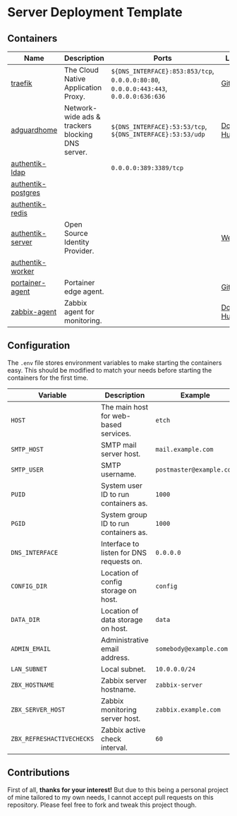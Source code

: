 # Server Deployment Template

## Containers

| **Name** | **Description** | **Ports** | **Links** |
|---|---|---|---|
| [traefik](./docker-compose.yml#L9)  | The Cloud Native Application Proxy. | `${DNS_INTERFACE}:853:853/tcp`, `0.0.0.0:80:80`, `0.0.0.0:443:443`, `0.0.0.0:636:636` | [GitHub](https://github.com/traefik/traefik) |
| [adguardhome](./stacks/docker-compose.adguardhome.yml#L5)  | Network-wide ads & trackers blocking DNS server. | `${DNS_INTERFACE}:53:53/tcp`, `${DNS_INTERFACE}:53:53/udp` | [Docker Hub](https://hub.docker.com/r/adguard/adguardhome) |
| [authentik-ldap](./stacks/docker-compose.authentik.yml#L5)  |  | `0.0.0.0:389:3389/tcp` |  |
| [authentik-postgres](./stacks/docker-compose.authentik.yml#L26)  |  |  |  |
| [authentik-redis](./stacks/docker-compose.authentik.yml#L49)  |  |  |  |
| [authentik-server](./stacks/docker-compose.authentik.yml#L66)  | Open Source Identity Provider. |  | [Website](https://goauthentik.io/) |
| [authentik-worker](./stacks/docker-compose.authentik.yml#L108)  |  |  |  |
| [portainer-agent](./stacks/docker-compose.monitoring.yml#L5)  | Portainer edge agent. |  | [GitHub](https://github.com/portainer/agent) |
| [zabbix-agent](./stacks/docker-compose.monitoring.yml#L21)  | Zabbix agent for monitoring. |  | [Docker Hub](https://hub.docker.com/r/zabbix/zabbix-agent) |



## Configuration
The `.env` file stores environment variables to make starting the containers easy. This should be modified to match your needs before starting the containers for the first time.

| **Variable** | **Description** | **Example** |
|---|---|---|
| `HOST` | The main host for web-based services. | `etch` |
| `SMTP_HOST` | SMTP mail server host. | `mail.example.com` |
| `SMTP_USER` | SMTP username. | `postmaster@example.com` |
| `PUID` | System user ID to run containers as. | `1000` |
| `PGID` | System group ID to run containers as. | `1000` |
| `DNS_INTERFACE` | Interface to listen for DNS requests on. | `0.0.0.0` |
| `CONFIG_DIR` | Location of config storage on host. | `config` |
| `DATA_DIR` | Location of data storage on host. | `data` |
| `ADMIN_EMAIL` | Administrative email address. | `somebody@example.com` |
| `LAN_SUBNET` | Local subnet. | `10.0.0.0/24` |
| `ZBX_HOSTNAME` | Zabbix server hostname. | `zabbix-server` |
| `ZBX_SERVER_HOST` | Zabbix monitoring server host. | `zabbix.example.com` |
| `ZBX_REFRESHACTIVECHECKS` | Zabbix active check interval. | `60` |


## Contributions

First of all, **thanks for your interest!** But due to this being a personal project of mine tailored to my own needs, I cannot accept pull requests on this repository. Please feel free to fork and tweak this project though.